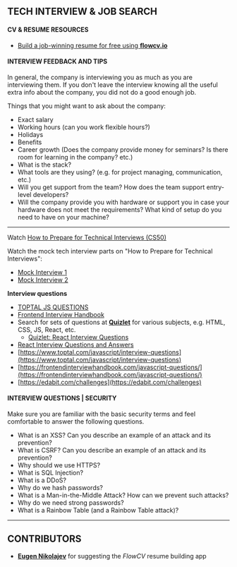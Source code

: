 ## TECH INTERVIEW & JOB SEARCH

#### CV & RESUME RESOURCES

- [Build a job-winning resume for free using **flowcv.io**](https://flowcv.io/)

#### INTERVIEW FEEDBACK AND TIPS 

In general, the company is interviewing you as much as you are interviewing them. If you don't leave the interview knowing all the useful extra info about the company, you did not do a good enough job.

Things that you might want to ask about the company:

- Exact salary
- Working hours (can you work flexible hours?)
- Holidays
- Benefits
- Career growth (Does the company provide money for seminars? Is there room for learning in the company? etc.) 
- What is the stack? 
- What tools are they using? (e.g. for project managing, communication, etc.)
- Will you get support from the team? How does the team support entry-level developers?
- Will the company provide you with hardware or support you in case your hardware does not meet the requirements? What kind of setup do you need to have on your machine?

---

Watch [How to Prepare for Technical Interviews (CS50)](https://www.youtube.com/watch?v=QDC1Ik-SeOI)

Watch the mock tech interview parts on "How to Prepare for Technical Interviews":

- [Mock Interview 1](https://youtu.be/TzdajQHS7xA?t=4156)  
- [Mock Interview 2](https://youtu.be/TzdajQHS7xA?t=5682) 

**Interview questions**

- [TOPTAL JS QUESTIONS](https://www.toptal.com/javascript/interview-questions)
- [Frontend Interview Handbook](https://frontendinterviewhandbook.com/javascript-questions/)
- Search for sets of questions at [**Quizlet**](https://quizlet.com) for various subjects, e.g. HTML, CSS, JS, React, etc.
  - [Quizlet: React Interview Questions](https://quizlet.com/subject/react-interview/)
- [React Interview Questions and Answers](https://dev.to/javascriptacademy/react-interview-questions-answered-and-explained-1-1b95)
- [https://www.toptal.com/javascript/interview-questions](https://www.toptal.com/javascript/interview-questions)
- [https://frontendinterviewhandbook.com/javascript-questions/](https://frontendinterviewhandbook.com/javascript-questions/)
- [https://edabit.com/challenges](https://edabit.com/challenges)

#### INTERVIEW QUESTIONS | SECURITY

Make sure you are familiar with the basic security terms and feel comfortable to answer the following questions.

- What is an XSS? Can you describe an example of an attack and its prevention?
- What is CSRF? Can you describe an example of an attack and its prevention?
- Why should we use HTTPS?
- What is SQL Injection?
- What is a DDoS?
- Why do we hash passwords?
- What is a Man-in-the-Middle Attack? How can we prevent such attacks?
- Why do we need strong passwords?
- What is a Rainbow Table (and a Rainbow Table attack)?

---

## CONTRIBUTORS

- [**Eugen Nikolajev**](https://github.com/zenicek) for suggesting the *FlowCV* resume building app
